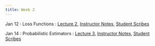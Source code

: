 ```yaml
---
title: Week 2
---
```


Jan 12
: Loss Functions
  : [Lecture 2](https://drive.google.com/file/d/15M0GzwqMNj3rdPEEH2B_YtDZepVtypi4/view?usp=sharing), [Instructor Notes](https://drive.google.com/file/d/1vh4hFOROVmVOvQrD2tifsTpWmJuAvqGa/view?usp=sharing), [Student Scribes](https://drive.google.com/file/d/1wDqIFcJy7pUu1WzRLhu-TFbVMIdpm8y8/view?usp=sharing)

Jan 14
: Probabilistic Estimators 
  : [Lecture 3](https://drive.google.com/file/d/1qQg5HvkWzQ-_h2sostDUFX9bKrqts4gF/view?usp=sharing), [Instructor Notes](https://drive.google.com/file/d/14iKasRQ-Kgpwa-gJtfrcoT1BRfAAfjfy/view?usp=sharing), [Student Scribes](https://drive.google.com/file/d/16UTt0pDtCOSOdMoZT1WNgA6aOvOf_cHy/view?usp=sharing)

